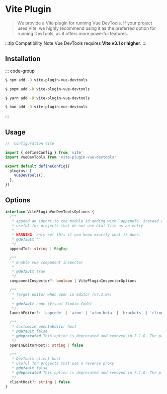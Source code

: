 # Vite Plugin

> We provide a Vite plugin for running Vue DevTools. If your project uses Vite, we highly recommend using it as the preferred option for running DevTools, as it offers more powerful features.

:::tip Compatibility Note
Vue DevTools requires **Vite v3.1 or higher**.
:::

## Installation

::: code-group

```sh [npm]
$ npm add -D vite-plugin-vue-devtools
```

```sh [pnpm]
$ pnpm add -D vite-plugin-vue-devtools
```

```sh [yarn]
$ yarn add -D vite-plugin-vue-devtools
```

```sh [bun]
$ bun add -D vite-plugin-vue-devtools
```

:::

## Usage

```ts
//  Configuration Vite

import { defineConfig } from 'vite'
import VueDevTools from 'vite-plugin-vue-devtools'

export default defineConfig({
  plugins: [
    VueDevTools(),
  ],
})
```

## Options

```ts
interface VitePluginVueDevToolsOptions {
  /**
   * append an import to the module id ending with `appendTo` instead of adding a script into body
   * useful for projects that do not use html file as an entry
   *
   * WARNING: only set this if you know exactly what it does.
   * @default ''
   */
  appendTo?: string | RegExp

  /**
   * Enable vue component inspector
   *
   * @default true
   */
  componentInspector?: boolean | VitePluginInspectorOptions

  /**
   * Target editor when open in editor (v7.2.0+)
   *
   * @default code (Visual Studio Code)
   */
  launchEditor?: 'appcode' | 'atom' | 'atom-beta' | 'brackets' | 'clion' | 'code' | 'code-insiders' | 'codium' | 'emacs' | 'idea' | 'notepad++' | 'pycharm' | 'phpstorm' | 'rubymine' | 'sublime' | 'vim' | 'visualstudio' | 'webstorm' | 'rider' | string

  /**
   * Customize openInEditor host
   * @default false
   * @deprecated This option is deprecated and removed in 7.1.0. The plugin now automatically detects the correct host.
   */
  openInEditorHost?: string | false

  /**
   * DevTools client host
   * useful for projects that use a reverse proxy
   * @default false
   * @deprecated This option is deprecated and removed in 7.1.0. The plugin now automatically detects the correct host.
   */
  clientHost?: string | false
}
```
